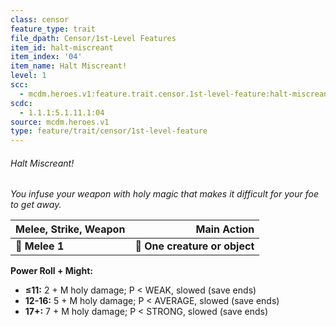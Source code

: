```yaml
---
class: censor
feature_type: trait
file_dpath: Censor/1st-Level Features
item_id: halt-miscreant
item_index: '04'
item_name: Halt Miscreant!
level: 1
scc:
  - mcdm.heroes.v1:feature.trait.censor.1st-level-feature:halt-miscreant
scdc:
  - 1.1.1:5.1.11.1:04
source: mcdm.heroes.v1
type: feature/trait/censor/1st-level-feature
---
```


###### Halt Miscreant!

*You infuse your weapon with holy magic that makes it difficult for your foe to get away.*

| **Melee, Strike, Weapon** |               **Main Action** |
| ------------------------- | ----------------------------: |
| **📏 Melee 1**            | **🎯 One creature or object** |

**Power Roll + Might:**

- **≤11:** 2 + M holy damage; P < WEAK, slowed (save ends)
- **12-16:** 5 + M holy damage; P < AVERAGE, slowed (save ends)
- **17+:** 7 + M holy damage; P < STRONG, slowed (save ends)
